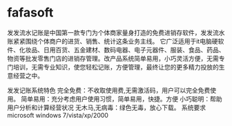 # fafasoft
发发流水记账是中国第一款专门为个体商家量身打造的免费进销存软件，发发流水账紧紧围绕个体商户的进货、销售、统计这条业务主线。 它广泛适用于it电脑硬软件、化妆品、日用百货、五金建材、数码电器、电子元器件、服装、食品、药品、物资等批发零售门店的进销存管理。改产品系统简单易用，小巧灵活方便，无需专门培训，无需专业知识，使您轻松记账，方便管理，最终让您的更多精力投放的生意经营之中。

发发记账系统特色
完全免费：不收取使用费,无需激活码，用户可以完全免费使用。
简单易用：充分考虑用户使用习惯，简单易用，快捷。方便
小巧聪明：帮助用户分析和计算经营状况
无木马,无病毒：绿色无毒，放心下载。
系统要求
microsoft windows 7/vista/xp/2000
